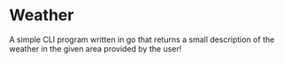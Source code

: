 # Weather
A simple CLI program written in go that returns a small description of the weather in the given area provided by the user!
